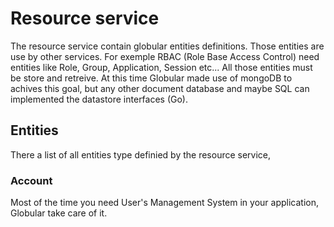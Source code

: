 # Resource service
The resource service contain globular entities definitions. Those entities are use by other services. For exemple RBAC (Role Base Access Control) need entities like Role, Group, Application, Session etc... All those entities must be store and retreive. At this time Globular made use of mongoDB to achives this goal, but any other document database and maybe SQL can implemented the datastore interfaces (Go).

## Entities
There a list of all entities type definied by the resource service,

### Account
Most of the time you need User's Management System in your application, Globular take care of it.  
